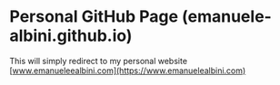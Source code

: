 # Personal GitHub Page (emanuele-albini.github.io)

This will simply redirect to my personal website [www.emanueleealbini.com](https://www.emanuelealbini.com)
